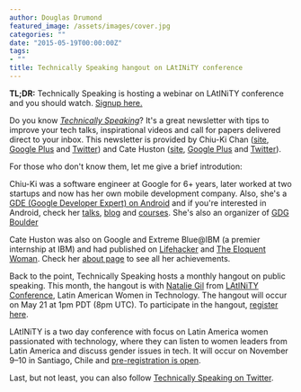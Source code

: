 ```yaml
---
author: Douglas Drumond
featured_image: /assets/images/cover.jpg
categories: ""
date: "2015-05-19T00:00:00Z"
tags:
- ""
title: Technically Speaking hangout on LAtINiTY conference
---
```


**TL;DR:** Technically Speaking is hosting a webinar on LAtINiTY conference and you
should watch. [Signup here.](http://dd19.tk/ts-webinar-latinity)

Do you know [_Technically Speaking_](http://www.techspeak.email/)? It's a great
newsletter with tips to improve your tech talks, inspirational videos and call
for papers delivered direct to your inbox. This newsletter is provided by
Chiu-Ki Chan ([site](http://www.sqisland.com/), [Google
Plus](https://google.com/+ChiuKiChan) and
[Twitter](https://twitter.com/chiuki)) and Cate Huston
([site](http://www.catehuston.com/), [Google
Plus](https://google.com/+CateHuston) and
[Twitter](https://twitter.com/catehstn)). 

For those who don't know them, let me give a brief introdution:

Chiu-Ki was a software engineer at Google for 6+ years, later worked at two
startups and now has her own mobile development company. Also, she's a [GDE
(Google Developer Expert) on
Android](https://developers.google.com/experts/people/chiu-ki-chan) and if
you're interested in Android, check her [talks](http://chiuki.github.io/),
[blog](http://blog.sqisland.com/) and
[courses](http://www.pluralsight.com/author/chiuki-chan). She's also an
organizer of [GDG
Boulder](https://developers.google.com/groups/chapter/110545238773247324753/)

Cate Huston was also on Google and Extreme Blue@IBM (a premier internship at
IBM) and had published on
[Lifehacker](http://www.lifehacker.com.au/author/cate-huston/) and [The
Eloquent Woman](http://eloquentwoman.blogspot.co.uk/). Check her [about
page](http://www.catehuston.com/blog/about/) to see all her achievements.

Back to the point, Technically Speaking hosts a monthly hangout on public
speaking. This month, the hangout is with [Natalie
Gil](https://twitter.com/ratalie) from [LAtINiTY
Conference](http://www.latinity.info/), Latin American Women in Technology. The
hangout will occur on May 21 at 1pm PDT (8pm UTC). To participate in the
hangout, [register here](http://dd19.tk/ts-webinar-latinity).

LAtINiTY is a two day conference with focus on Latin America women passionated
with technology, where they can listen to women leaders from Latin America and
discuss gender issues in tech. It will occur on November 9–10 in Santiago,
Chile and [pre-registration is open](http://www.latinity.info/).

Last, but not least, you can also follow [Technically Speaking on
Twitter](https://twitter.com/techspeakdigest).
